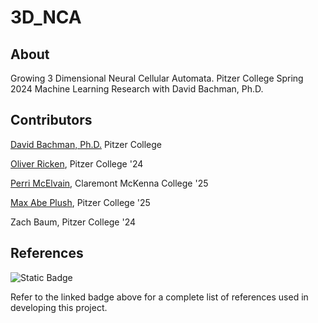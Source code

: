# 3D_NCA

## About
Growing 3 Dimensional Neural Cellular Automata. Pitzer College Spring 2024 Machine Learning Research with David Bachman, Ph.D.

## Contributors

[David Bachman, Ph.D.](https://github.com/davbachman) Pitzer College

[Oliver Ricken](https://github.com/oliver-ricken), Pitzer College '24

[Perri McElvain](https://github.com/perrimcelvain), Claremont McKenna College '25

[Max Abe Plush](https://github.com/maxplush), Pitzer College '25

Zach Baum, Pitzer College '24

## References

![Static Badge](https://img.shields.io/badge/project-references-blue)

Refer to the linked badge above for a complete list of references used in developing this project.
